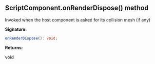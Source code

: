 
## ScriptComponent.onRenderDispose() method

Invoked when the host component is asked for its collision mesh (if any)

**Signature:**

```typescript
onRenderDispose(): void;
```
**Returns:**

void

